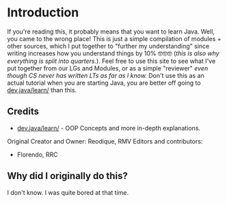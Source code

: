 # Introduction

If you're reading this, it probably means that you want to learn Java. Well, you came to the wrong place! This is just a simple compilation of modules + other sources, which I put together to "further my understanding" since writing increases how you understand things by 10% 🤓🤓🤓 (*this is also why everything is split into quarters.*). Feel free to use this site to see what I've put together from our LGs and Modules, or as a simple "reviewer" *even though CS never has written LTs as far as I know.* Don't use this as an actual tutorial when you are starting Java, you are better off going to [dev.java/learn/](https://dev.java/learn/) than this.

## Credits
- [dev.java/learn/](https://dev.java/learn/) - OOP Concepts and more in-depth explanations.

Original Creator and Owner: Reodique, RMV
Editors and contributors:
- Florendo, RRC

## Why did I originally do this?

I don't know. I was quite bored at that time.
